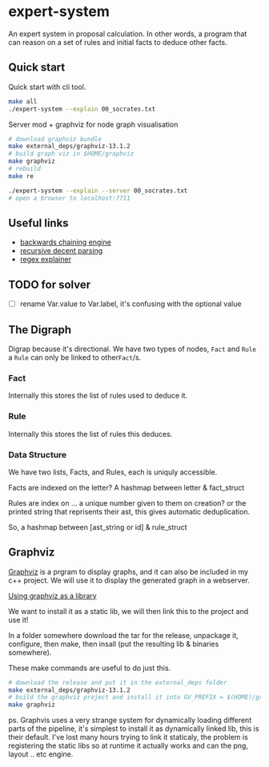# expert-system

An expert system in proposal calculation. In other words, a program that can
reason on a set of rules and initial facts to deduce other facts.

## Quick start

Quick start with cli tool.
```bash
make all
./expert-system --explain 00_socrates.txt
```

Server mod + graphviz for node graph visualisation
```bash
# download graphviz bundle
make external_deps/graphviz-13.1.2
# build graph viz in $HOME/graphviz
make graphviz
# rebuild
make re

./expert-system --explain --server 00_socrates.txt
# open a browser to localhost:7711
```

## Useful links


- [backwards chaining engine](https://en.wikipedia.org/wiki/Backward_chaining)
- [recursive decent parsing](https://www.youtube.com/watch?v=dDtZLm7HIJs)
- [regex explainer](https://regexr.com/)

## TODO for solver

- [ ] rename Var.value to Var.label, it's confusing with the optional value

## The Digraph

Digrap because it's directional. We have two types of nodes, `Fact` and `Rule`
a `Rule` can only be linked to other`Fact`/s.

### Fact

Internally this stores the list of rules used to deduce it. 

### Rule

Internally this stores the list of rules this deduces.

### Data Structure

We have two lists, Facts, and Rules, each is uniquly accessible.

Facts are indexed on the letter? A hashmap between letter & fact\_struct

Rules are index on ... a unique number given to them on creation?
or the printed string that reprisents their ast, this gives automatic
deduplication.

So, a hashmap between [ast\_string or id] & rule\_struct


## Graphviz

[Graphviz](https://graphviz.org/) is a prgram to display graphs, and it can also be included in my c++ project. We will use it to display the generated graph in a webserver.

[Using graphviz as a library](https://graphviz.org/docs/library/)

We want to install it as a static lib, we will then link this to the project and use it!

In a folder somewhere download the tar for the release, unpackage it, configure, then make, then insall (put the resulting lib & binaries somewhere).

These make commands are useful to do just this.

```bash
# download the release and put it in the external_deps folder
make external_deps/graphviz-13.1.2
# build the graphviz project and install it into GV_PREFIX = $(HOME)/graphviz
make graphviz
```
ps. Graphvis uses a very strange system for dynamically loading different parts of the pipeline, it's simplest to install it as dynamically linked lib, this is their default. I've lost many hours trying to link it staticaly, the problem is registering the static libs so at runtime it actually works and can the png, layout .. etc engine. 
